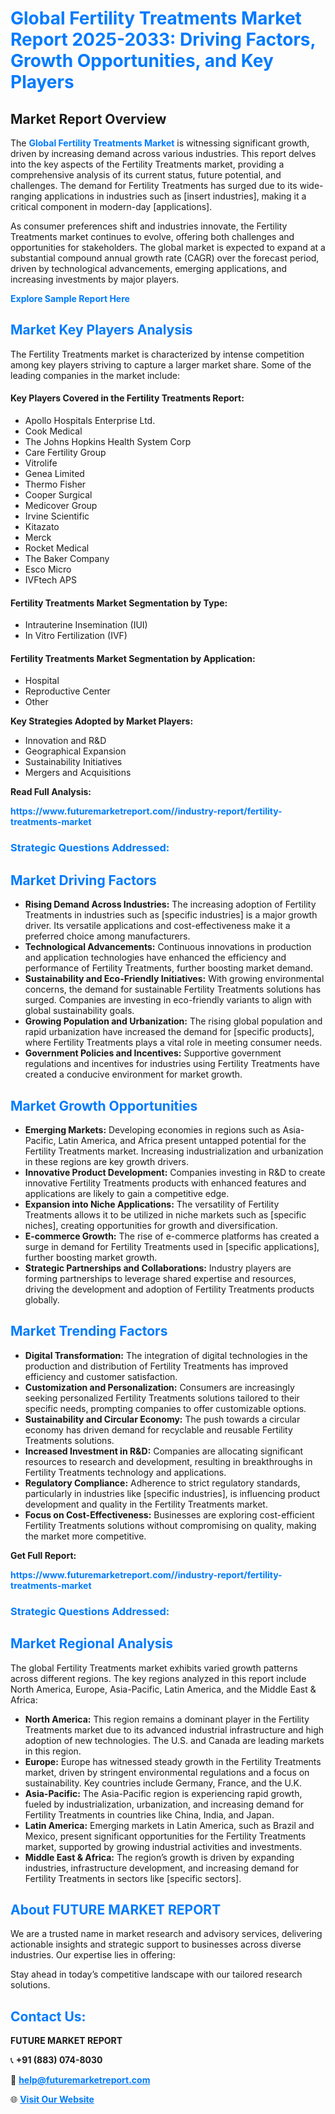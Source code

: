 <h1 style="color: #007BFF;">Global Fertility Treatments Market Report 2025-2033: Driving Factors, Growth Opportunities, and Key Players</h1>

<section id="overview">
<h2>Market Report Overview</h2>
<p>The <a href="https://www.futuremarketreport.com//industry-report/fertility-treatments-market" style="color: #007BFF; text-decoration: none;"><strong>Global Fertility Treatments Market</strong></a> is witnessing significant growth, driven by increasing demand across various industries. This report delves into the key aspects of the Fertility Treatments market, providing a comprehensive analysis of its current status, future potential, and challenges. The demand for Fertility Treatments has surged due to its wide-ranging applications in industries such as [insert industries], making it a critical component in modern-day [applications].</p>
<p>As consumer preferences shift and industries innovate, the Fertility Treatments market continues to evolve, offering both challenges and opportunities for stakeholders. The global market is expected to expand at a substantial compound annual growth rate (CAGR) over the forecast period, driven by technological advancements, emerging applications, and increasing investments by major players.</p>
</section>

<section id="overview">
<p><a href="https://www.futuremarketreport.com//request-sample/reportId=78787" style="color: #007BFF; text-decoration: none;"><strong>Explore Sample Report Here</strong></a></p>
</section>

<section id="key-players">
<h2 style="color: #007BFF;">Market Key Players Analysis</h2>
<p>The Fertility Treatments market is characterized by intense competition among key players striving to capture a larger market share. Some of the leading companies in the market include:</p>
<h4>Key Players Covered in the Fertility Treatments Report:</h4>
<ul><li>Apollo Hospitals Enterprise Ltd.</li><li>Cook Medical</li><li>The Johns Hopkins Health System Corp</li><li>Care Fertility Group</li><li>Vitrolife</li><li>Genea Limited</li><li>Thermo Fisher</li><li>Cooper Surgical</li><li>Medicover Group</li><li>Irvine Scientific</li><li>Kitazato</li><li>Merck</li><li>Rocket Medical</li><li>The Baker Company</li><li>Esco Micro</li><li>IVFtech APS</li></ul>
<h4>Fertility Treatments Market Segmentation by Type:</h4>
<ul><li>Intrauterine Insemination (IUI)</li><li>In Vitro Fertilization (IVF)</li></ul>

<h4>Fertility Treatments Market Segmentation by Application:</h4>
<ul><li>Hospital</li><li>Reproductive Center</li><li>Other</li></ul>
<p><strong>Key Strategies Adopted by Market Players:</strong></p>
<ul>
<li>Innovation and R&D</li>
<li>Geographical Expansion</li>
<li>Sustainability Initiatives</li>
<li>Mergers and Acquisitions</li>
</ul>
</section>

<section>
<p><strong>Read Full Analysis: </strong></p><a href="https://www.futuremarketreport.com//industry-report/fertility-treatments-market" style="color: #007BFF; text-decoration: none;"><strong>https://www.futuremarketreport.com//industry-report/fertility-treatments-market</strong></a>
<h3 style="color: #007BFF;">Strategic Questions Addressed:</h3>
</section>

<section id="driving-factors">
<h2 style="color: #007BFF;">Market Driving Factors</h2>
<ul>
<li><strong>Rising Demand Across Industries:</strong> The increasing adoption of Fertility Treatments in industries such as [specific industries] is a major growth driver. Its versatile applications and cost-effectiveness make it a preferred choice among manufacturers.</li>
<li><strong>Technological Advancements:</strong> Continuous innovations in production and application technologies have enhanced the efficiency and performance of Fertility Treatments, further boosting market demand.</li>
<li><strong>Sustainability and Eco-Friendly Initiatives:</strong> With growing environmental concerns, the demand for sustainable Fertility Treatments solutions has surged. Companies are investing in eco-friendly variants to align with global sustainability goals.</li>
<li><strong>Growing Population and Urbanization:</strong> The rising global population and rapid urbanization have increased the demand for [specific products], where Fertility Treatments plays a vital role in meeting consumer needs.</li>
<li><strong>Government Policies and Incentives:</strong> Supportive government regulations and incentives for industries using Fertility Treatments have created a conducive environment for market growth.</li>
</ul>
</section>

<section id="growth-opportunities">
<h2 style="color: #007BFF;">Market Growth Opportunities</h2>
<ul>
<li><strong>Emerging Markets:</strong> Developing economies in regions such as Asia-Pacific, Latin America, and Africa present untapped potential for the Fertility Treatments market. Increasing industrialization and urbanization in these regions are key growth drivers.</li>
<li><strong>Innovative Product Development:</strong> Companies investing in R&D to create innovative Fertility Treatments products with enhanced features and applications are likely to gain a competitive edge.</li>
<li><strong>Expansion into Niche Applications:</strong> The versatility of Fertility Treatments allows it to be utilized in niche markets such as [specific niches], creating opportunities for growth and diversification.</li>
<li><strong>E-commerce Growth:</strong> The rise of e-commerce platforms has created a surge in demand for Fertility Treatments used in [specific applications], further boosting market growth.</li>
<li><strong>Strategic Partnerships and Collaborations:</strong> Industry players are forming partnerships to leverage shared expertise and resources, driving the development and adoption of Fertility Treatments products globally.</li>
</ul>
</section>

<section id="trending-factors">
<h2 style="color: #007BFF;">Market Trending Factors</h2>
<ul>
<li><strong>Digital Transformation:</strong> The integration of digital technologies in the production and distribution of Fertility Treatments has improved efficiency and customer satisfaction.</li>
<li><strong>Customization and Personalization:</strong> Consumers are increasingly seeking personalized Fertility Treatments solutions tailored to their specific needs, prompting companies to offer customizable options.</li>
<li><strong>Sustainability and Circular Economy:</strong> The push towards a circular economy has driven demand for recyclable and reusable Fertility Treatments solutions.</li>
<li><strong>Increased Investment in R&D:</strong> Companies are allocating significant resources to research and development, resulting in breakthroughs in Fertility Treatments technology and applications.</li>
<li><strong>Regulatory Compliance:</strong> Adherence to strict regulatory standards, particularly in industries like [specific industries], is influencing product development and quality in the Fertility Treatments market.</li>
<li><strong>Focus on Cost-Effectiveness:</strong> Businesses are exploring cost-efficient Fertility Treatments solutions without compromising on quality, making the market more competitive.</li>
</ul>
</section>

<section>
<p><strong>Get Full Report: </strong></p><a href="https://www.futuremarketreport.com//industry-report/fertility-treatments-market" style="color: #007BFF; text-decoration: none;"><strong>https://www.futuremarketreport.com//industry-report/fertility-treatments-market</strong></a>
<h3 style="color: #007BFF;">Strategic Questions Addressed:</h3>
</section>


<section id="regional-analysis">
<h2 style="color: #007BFF;">Market Regional Analysis</h2>
<p>The global Fertility Treatments market exhibits varied growth patterns across different regions. The key regions analyzed in this report include North America, Europe, Asia-Pacific, Latin America, and the Middle East & Africa:</p>
<ul>
<li><strong>North America:</strong> This region remains a dominant player in the Fertility Treatments market due to its advanced industrial infrastructure and high adoption of new technologies. The U.S. and Canada are leading markets in this region.</li>
<li><strong>Europe:</strong> Europe has witnessed steady growth in the Fertility Treatments market, driven by stringent environmental regulations and a focus on sustainability. Key countries include Germany, France, and the U.K.</li>
<li><strong>Asia-Pacific:</strong> The Asia-Pacific region is experiencing rapid growth, fueled by industrialization, urbanization, and increasing demand for Fertility Treatments in countries like China, India, and Japan.</li>
<li><strong>Latin America:</strong> Emerging markets in Latin America, such as Brazil and Mexico, present significant opportunities for the Fertility Treatments market, supported by growing industrial activities and investments.</li>
<li><strong>Middle East & Africa:</strong> The region’s growth is driven by expanding industries, infrastructure development, and increasing demand for Fertility Treatments in sectors like [specific sectors].</li>
</ul>
</section>

<footer>
<h2 style="color: #007BFF;">About FUTURE MARKET REPORT</h2>
<p>We are a trusted name in market research and advisory services, delivering actionable insights and strategic support to businesses across diverse industries. Our expertise lies in offering:</p>

<p>Stay ahead in today’s competitive landscape with our tailored research solutions.</p>

<h2 style="color: #007BFF;">Contact Us:</h2>
<p><strong>FUTURE MARKET REPORT</strong></p>
<p>📞 <strong>+91 (883) 074-8030</strong></p>
<p>📧 <strong><a href="mailto:help@futuremarketreport.com" style="color: #007BFF;">help@futuremarketreport.com</a></strong></p>
<p>🌐 <strong><a href="https://www.futuremarketreport.com/" style="color: #007BFF;">Visit Our Website</a></strong></p>
</footer>